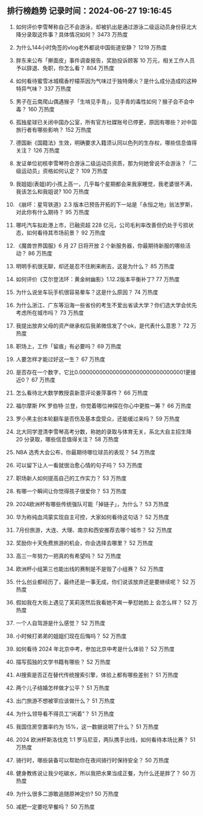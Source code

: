 
## 排行榜趋势 记录时间：2024-06-27 19:16:45
  
  1. 如何评价李雪琴称自己不会游泳，却被扒出是通过游泳二级运动员身份获北大降分录取这件事？具体情况如何？ 3473 万热度
    
  2. 为什么144小时免签的vlog老外都说中国街道安静？ 1219 万热度
    
  3. 胖东来公布「擀面皮」事件调查报告，奖励投诉顾客 10 万元，相关工作人员予以辞退、免职，你怎么看？ 804 万热度
    
  4. 如何看待蜜雪冰城糯香柠檬茶因为气味过于独特爆火？是什么成分造成的这种特异气味？ 337 万热度
    
  5. 男子在云南爬山偶遇猴子「生啃见手青」，见手青的毒性如何？猴子会不会中毒？ 160 万热度
    
  6. 孤独星球已关闭中国办公室，所有官方社媒账号已停更，原因有哪些？对中国旅行者有哪些影响？ 152 万热度
    
  7. 德国新《国籍法》生效，明确要求入籍须认同以色列的生存权，哪些信息值得关注？ 126 万热度
    
  8. 发证单位初核李雪琴符合游泳二级运动员资质，那为何她曾说不会游泳？「二级运动员」资格如何认定？ 109 万热度
    
  9. 我姐姐(表姐)的小孩上高一，几乎每个星期都会来我家睡觉，我老婆很不满，我该怎么和我姐说? 100 万热度
    
  10. 《崩坏：星穹铁道》2.3 版本已预告开拓的下一站是「永恒之地」翁法罗斯，对此你有什么期待？ 95 万热度
    
  11. 哪吒汽车拟赴港上市，已融资超 228 亿元，公司毛利率改善但仍处于亏损状态，如何看待其市场前景？ 92 万热度
    
  12. 《魔兽世界国服》6 月 27 日将开放 2 个新服务器，你最期待新服的哪些活动？ 86 万热度
    
  13. 明明手机很无聊，却还是忍不住刷来刷去，这是为什么？ 85 万热度
    
  14. 如何评价《艾尔登法环：黄金树幽影》1.12.2版本平衡补丁? 77 万热度
    
  15. 为什么说坐车玩手机很容易晕车？这是什么原因？ 74 万热度
    
  16. 为什么浙江、广东等沿海一些省份的考生不爱出省读大学？你们选大学会优先考虑所在城市吗？ 73 万热度
    
  17. 我提出放弃父母的资产继承权后我弟微信发了个ok，是代表什么意思？ 72 万热度
    
  18. 职场上，工作「留痕」有必要吗？ 69 万热度
    
  19. 人要怎样才能过好这一生？ 67 万热度
    
  20. 是否存在一个数字，它比0.00000000000000000000000000000001更接近0？ 67 万热度
    
  21. 怎么看待北大数学教授袁新意评论姜萍事件？ 66 万热度
    
  22. 福尔摩斯 PK 罗伯特·兰登，你觉着哪位神探在你心中更胜一筹？ 66 万热度
    
  23. 罗小黑主创本轮翻车是否伤及基本盘受众，还能缓过来吗？ 59 万热度
    
  24. 北大同学澄清李雪琴高考分数，称她的录取与体育无关，系北大自主招生降 20 分录取，哪些信息值得关注？ 58 万热度
    
  25. NBA 选秀大会公布，你最期待哪位球员的表现？ 54 万热度
    
  26. 可以留下让人一看就很治愈心情的句子吗？ 53 万热度
    
  27. 职场新人如何提高自己的工作实力？ 53 万热度
    
  28. 有哪一个瞬间让你觉得孩子很爱你？ 53 万热度
    
  29. 2024欧洲杯有哪些传统强队可能「掉链子」，为什么？ 53 万热度
    
  30. 华为称纯血鸿蒙实现自主可控，大家如何看待这句话？ 52 万热度
    
  31. 7月份旅游，大连、大理、南京和西安推荐去哪个城市？ 52 万热度
    
  32. 奖励你十天免费旅游的机会，你会选择去哪里？ 52 万热度
    
  33. 高三一年努力一把真的有希望吗？ 52 万热度
    
  34. 欧洲杯小组第三也能出线的赛制是不是毁了小组赛？ 52 万热度
    
  35. 什么创业都经历了，最终还是一事无成，你们说该放弃还是要继续呢？ 52 万热度
    
  36. 假如我在大街上遇见了芙莉莲然后我看她不爽一拳怼她脸上 会怎么样？ 52 万热度
    
  37. 一个人自驾游是什么感觉？ 52 万热度
    
  38. 小时候打弟弟的姐姐们现在后悔吗？ 52 万热度
    
  39. 如何看待 2024 年北京中考，参加北京中考是什么体验？ 52 万热度
    
  40. 描写孤独的文学书籍有哪些？ 52 万热度
    
  41. AI搜索是否正在替代传统搜索引擎，体验上都有哪些差别？ 51 万热度
    
  42. 两个儿子结婚怎样做才公平？ 51 万热度
    
  43. 出门旅游不想被宰应该做什么？ 51 万热度
    
  44. 为什么领导看不得员工“闲着”？ 51 万热度
    
  45. 我国住房空置率约为 15%，这一数据说明了什么？ 51 万热度
    
  46. 2024 欧洲杯斯洛伐克 1:1 罗马尼亚，两队携手出线，如何看待本场比赛？ 51 万热度
    
  47. 骑行时，哪些装备可以帮助你在夜间骑行时保持安全？ 50 万热度
    
  48. 健身教练说让我少吃碳水，所以我把水果当成正餐，为什么还是胖了？ 50 万热度
    
  49. 为什么很多二游敢追随原神定价? 50 万热度
    
  50. 减肥一定要吃早餐吗？ 50 万热度
    